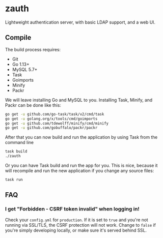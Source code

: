 # zauth

Lightweight authentication server, with basic LDAP support, and a web UI.

## Compile

The build process requires:

- Git
- Go 1.13+
- MySQL 5.7+
- Task
- Goimports
- Minify
- Packr

We will leave installing Go and MySQL to you. Installing Task, Minify, and Packr
can be done like this:

```sh
go get -u github.com/go-task/task/v2/cmd/task
go get -u golang.org/x/tools/cmd/goimports
go get -u github.com/tdewolff/minify/cmd/minify
go get -u github.com/gobuffalo/packr/packr
```

After that you can now build and run the application by using Task from the
command line

```sh
task build
./zauth
```

Or you can have Task build and run the app for you. This is nice, because it
will recompile and run the new application if you change any source files:

```sh
task run
```

## FAQ

### I get "Forbidden - CSRF token invalid" when logging in!

Check your `config.yml` for `production`. If it is set to `true` and you're not
running via SSL/TLS, the CSRF protection will not work. Change to `false` if
you're simply developing locally, or make sure it's served behind SSL.
